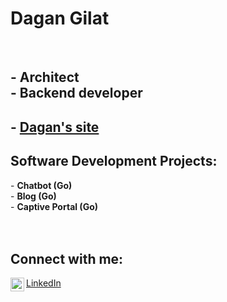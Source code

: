 <h1>Dagan Gilat</h1><br/>
<h2>
- Architect<br/> 
- Backend developer<br/>
</h2>
<h2>
  - <a href=https://dagangilat.netlify.app/> Dagan's site</a>
</h2>
<h2>Software Development Projects:</h2>
- <b>Chatbot (Go)</b><br/>
- <b>Blog (Go)</b><br/>
- <b>Captive Portal (Go)</b><br/>
<br/>
<br/>
  
<h2>Connect with me:</h2>
<img align="left" alt="Dagan Gilat | LinkedIn" width="22px" 
src="https://cdn.jsdelivr.net/npm/simple-icons@v3/icons/linkedin.svg"/></img>
<a href="https://www.linkedin.com/in/dagangilat/">LinkedIn</a>

<!--
**dagangilat/dagangilat** is a ✨ _special_ ✨ repository because its `README.md` (this file) appears on your GitHub profile.

Here are some ideas to get you started:

- 🔭 I’m currently working on ...
- 🌱 I’m currently learning ...
- 👯 I’m looking to collaborate on ...
- 🤔 I’m looking for help with ...
- 💬 Ask me about ...
- 📫 How to reach me: ...
- 😄 Pronouns: ...
- ⚡ Fun fact: ...
-->
